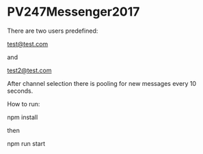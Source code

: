 # PV247Messenger2017

There are two users predefined:

test@test.com

and

test2@test.com


After channel selection there is pooling for new messages every 10 seconds.


How to run:

npm install

then

npm run start
